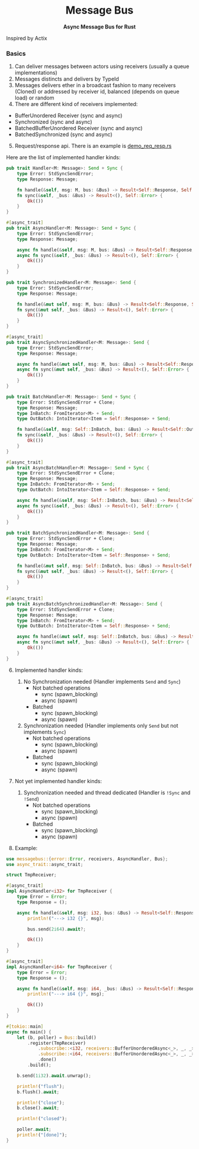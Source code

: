 <div align="center">
  <h1>Message Bus</h1>
  <p>
    <strong>Async Message Bus for Rust</strong>
  </p>
  <p>
</div>

Inspired by Actix

### Basics
1. Can deliver messages between actors using receivers (usually a queue implementations)
2. Messages distincts and delivers by TypeId
3. Messages delivers ether in a broadcast fashion to many receivers (Cloned) or addressed by receiver id, balanced (depends on queue load) or random
4. There are different kind of receivers implemented:
  - BufferUnordered Receiver (sync and async)
  - Synchronized (sync and async)
  - BatchedBufferUnordered Receiver (sync and async)
  - BatchedSynchronized (sync and async)
5. Request/response api. There is an example is [demo_req_resp.rs](./examples/demo_req_resp.rs)

Here are the list of implemented handler kinds:
```rust
pub trait Handler<M: Message>: Send + Sync {
    type Error: StdSyncSendError;
    type Response: Message;

    fn handle(&self, msg: M, bus: &Bus) -> Result<Self::Response, Self::Error>;
    fn sync(&self, _bus: &Bus) -> Result<(), Self::Error> {
        Ok(())
    }
}

#[async_trait]
pub trait AsyncHandler<M: Message>: Send + Sync {
    type Error: StdSyncSendError;
    type Response: Message;

    async fn handle(&self, msg: M, bus: &Bus) -> Result<Self::Response, Self::Error>;
    async fn sync(&self, _bus: &Bus) -> Result<(), Self::Error> {
        Ok(())
    }
}

pub trait SynchronizedHandler<M: Message>: Send {
    type Error: StdSyncSendError;
    type Response: Message;

    fn handle(&mut self, msg: M, bus: &Bus) -> Result<Self::Response, Self::Error>;
    fn sync(&mut self, _bus: &Bus) -> Result<(), Self::Error> {
        Ok(())
    }
}

#[async_trait]
pub trait AsyncSynchronizedHandler<M: Message>: Send {
    type Error: StdSyncSendError;
    type Response: Message;

    async fn handle(&mut self, msg: M, bus: &Bus) -> Result<Self::Response, Self::Error>;
    async fn sync(&mut self, _bus: &Bus) -> Result<(), Self::Error> {
        Ok(())
    }
}

pub trait BatchHandler<M: Message>: Send + Sync {
    type Error: StdSyncSendError + Clone;
    type Response: Message;
    type InBatch: FromIterator<M> + Send;
    type OutBatch: IntoIterator<Item = Self::Response> + Send;

    fn handle(&self, msg: Self::InBatch, bus: &Bus) -> Result<Self::OutBatch, Self::Error>;
    fn sync(&self, _bus: &Bus) -> Result<(), Self::Error> {
        Ok(())
    }
}

#[async_trait]
pub trait AsyncBatchHandler<M: Message>: Send + Sync {
    type Error: StdSyncSendError + Clone;
    type Response: Message;
    type InBatch: FromIterator<M> + Send;
    type OutBatch: IntoIterator<Item = Self::Response> + Send;

    async fn handle(&self, msg: Self::InBatch, bus: &Bus) -> Result<Self::OutBatch, Self::Error>;
    async fn sync(&self, _bus: &Bus) -> Result<(), Self::Error> {
        Ok(())
    }
}

pub trait BatchSynchronizedHandler<M: Message>: Send {
    type Error: StdSyncSendError + Clone;
    type Response: Message;
    type InBatch: FromIterator<M> + Send;
    type OutBatch: IntoIterator<Item = Self::Response> + Send;

    fn handle(&mut self, msg: Self::InBatch, bus: &Bus) -> Result<Self::OutBatch, Self::Error>;
    fn sync(&mut self, _bus: &Bus) -> Result<(), Self::Error> {
        Ok(())
    }
}

#[async_trait]
pub trait AsyncBatchSynchronizedHandler<M: Message>: Send {
    type Error: StdSyncSendError + Clone;
    type Response: Message;
    type InBatch: FromIterator<M> + Send;
    type OutBatch: IntoIterator<Item = Self::Response> + Send;

    async fn handle(&mut self, msg: Self::InBatch, bus: &Bus) -> Result<Self::OutBatch, Self::Error>;
    async fn sync(&mut self, _bus: &Bus) -> Result<(), Self::Error> {
        Ok(())
    }
}

```
6. Implemented handler kinds:
    1. No Synchronization needed (Handler implements `Send` and `Sync`)
        * Not batched operations
            - sync  (spawn_blocking)
            - async (spawn)
        * Batched
            - sync  (spawn_blocking)
            - async (spawn)
    2. Synchronization needed (Handler implements only `Send` but not implements `Sync`)
        * Not batched operations
            - sync  (spawn_blocking)
            - async (spawn)
        * Batched
            - sync  (spawn_blocking)
            - async (spawn)
    
7. Not yet implemented handler kinds:
    1. Synchronization needed and thread dedicated (Handler is `!Sync` and `!Send`)
        * Not batched operations
            - sync  (spawn_blocking)
            - async (spawn)
        * Batched
            - sync  (spawn_blocking)
            - async (spawn)

8. Example:
```rust
use messagebus::{error::Error, receivers, AsyncHandler, Bus};
use async_trait::async_trait;

struct TmpReceiver;

#[async_trait]
impl AsyncHandler<i32> for TmpReceiver {
    type Error = Error;
    type Response = ();

    async fn handle(&self, msg: i32, bus: &Bus) -> Result<Self::Response, Self::Error> {
        println!("---> i32 {}", msg);

        bus.send(2i64).await?;

        Ok(())
    }
}

#[async_trait]
impl AsyncHandler<i64> for TmpReceiver {
    type Error = Error;
    type Response = ();

    async fn handle(&self, msg: i64, _bus: &Bus) -> Result<Self::Response, Self::Error> {
        println!("---> i64 {}", msg);

        Ok(())
    }
}

#[tokio::main]
async fn main() {
    let (b, poller) = Bus::build()
        .register(TmpReceiver)
            .subscribe::<i32, receivers::BufferUnorderedAsync<_>, _, _>(8, Default::default())
            .subscribe::<i64, receivers::BufferUnorderedAsync<_>, _, _>(8, Default::default())
            .done()
        .build();

    b.send(1i32).await.unwrap();

    println!("flush");
    b.flush().await;

    println!("close");
    b.close().await;

    println!("closed");

    poller.await;
    println!("[done]");
}
```
